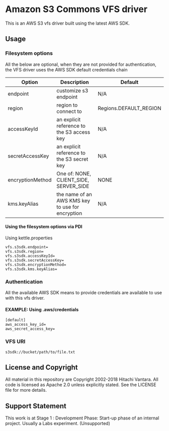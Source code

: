 # Amazon S3 Commons VFS driver

This is an AWS S3 vfs driver built using the latest AWS SDK.

## Usage

### Filesystem options

All the below are optional, when they are not provided for authentication, the VFS driver uses the AWS SDK default credentials chain

Option | Description | Default
------------ | ------------- | -------------
endpoint | customize s3 endpoint | N/A 
region | region to connect to | Regions.DEFAULT_REGION
accessKeyId | an explicit reference to the S3 access key | N/A 
secretAccessKey | an explicit reference to the S3 secret key | N/A
encryptionMethod | One of: NONE, CLIENT_SIDE, SERVER_SIDE | NONE
kms.keyAlias | the name of an AWS KMS key to use for encryption | N/A

#### Using the filesystem options via PDI

Using kettle.properties
```
vfs.s3sdk.endpoint=
vfs.s3sdk.region=
vfs.s3sdk.accessKeyId=
vfs.s3sdk.secretAccessKey=
vfs.s3sdk.encryptionMethod=
vfs.s3sdk.kms.keyAlias=
```

### Authentication

All the available AWS SDK means to provide credentials are available to use with this vfs driver.

#### EXAMPLE: Using .aws/credentials

```
[default]
aws_access_key_id=
aws_secret_access_key=
```

### VFS URI

```
s3sdk://bucket/path/to/file.txt
```

## License and Copyright

All material in this repository are Copyright 2002-2018 Hitachi Vantara. All code is licensed as Apache 2.0 unless explicitly stated. See the LICENSE file for more details.

## Support Statement

This work is at Stage 1 : Development Phase: Start-up phase of an internal project. Usually a Labs experiment. (Unsupported)